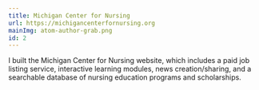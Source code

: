 ```yaml
---
title: Michigan Center for Nursing
url: https://michigancenterfornursing.org
mainImg: atom-author-grab.png
id: 2
---
```


I built the Michigan Center for Nursing website, which includes a paid job listing service, interactive learning modules, news creation/sharing, and a searchable database of nursing education programs and scholarships.
